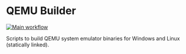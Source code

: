 # QEMU Builder

[![Main workflow](https://github.com/TheCBaH/qemu_builder/workflows/CI/badge.svg?branch=master)](https://github.com/TheCBaH/qemu_builder/actions)

Scripts to build QEMU system emulator binaries for Windows and Linux (statically linked).
